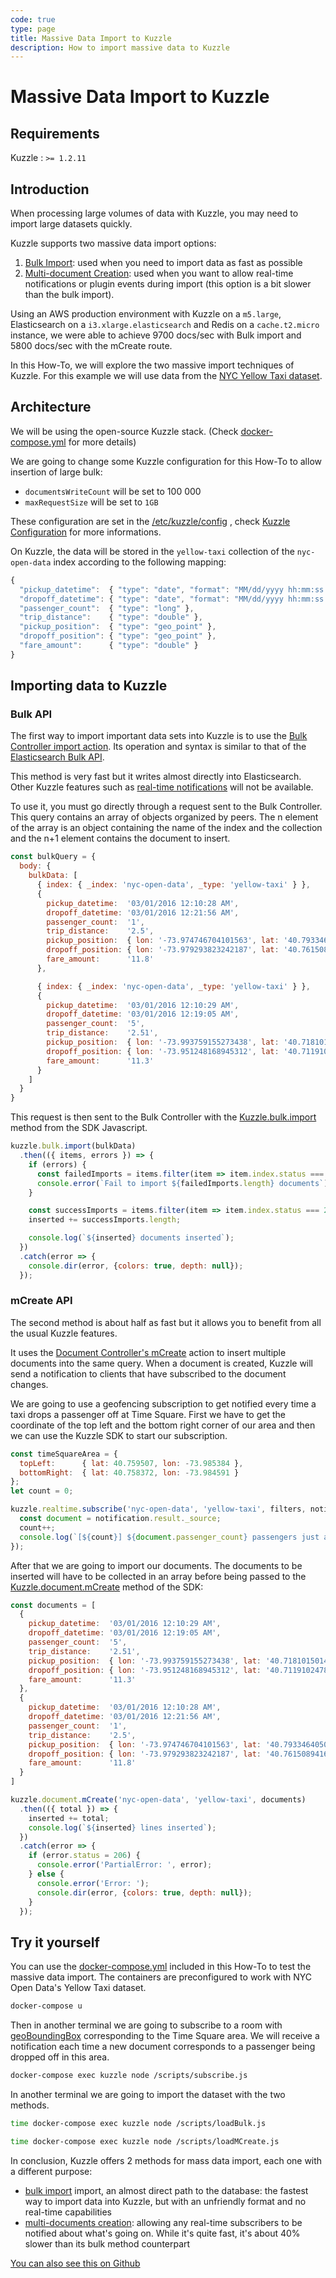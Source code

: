 ```yaml
---
code: true
type: page
title: Massive Data Import to Kuzzle
description: How to import massive data to Kuzzle
---
```


# Massive Data Import to Kuzzle

## Requirements

Kuzzle : `>= 1.2.11`

## Introduction

When processing large volumes of data with Kuzzle, you may need to import large datasets quickly.

Kuzzle supports two massive data import options:
1. [Bulk Import](https://docs.kuzzle.io/api/1/controller-bulk/import/): used when you need to import data as fast as possible
2. [Multi-document Creation](https://docs.kuzzle.io/api/1/controller-document/m-create/): used when you want to allow real-time notifications or plugin events during import (this option is a bit slower than the bulk import).

Using an AWS production environment with Kuzzle on a `m5.large`, Elasticsearch on a `i3.xlarge.elasticsearch` and Redis on a `cache.t2.micro` instance, we were able to achieve 9700 docs/sec with Bulk import and 5800 docs/sec with the mCreate route.

In this How-To, we will explore the two massive import techniques of Kuzzle.
For this example we will use data from the [NYC Yellow Taxi dataset](https://github.com/kuzzleio/kuzzle-how-to/blob/master/README.md#nyc-open-data-yellow-taxi).

## Architecture

We will be using the open-source Kuzzle stack. (Check [docker-compose.yml](docker-compose.yml) for more details)

We are going to change some Kuzzle configuration for this How-To to allow insertion of large bulk:
  - `documentsWriteCount` will be set to 100 000
  - `maxRequestSize` will be set to `1GB`

These configuration are set in the [/etc/kuzzle/config](etc/kuzzle/config) , check [Kuzzle Configuration](https://docs.kuzzle.io/guide/1/essentials/configuration/) for more informations.

On Kuzzle, the data will be stored in the `yellow-taxi` collection of the `nyc-open-data` index according to the following mapping:

```js
{
  "pickup_datetime":  { "type": "date", "format": "MM/dd/yyyy hh:mm:ss a" },
  "dropoff_datetime": { "type": "date", "format": "MM/dd/yyyy hh:mm:ss a" },
  "passenger_count":  { "type": "long" },
  "trip_distance":    { "type": "double" },
  "pickup_position":  { "type": "geo_point" },
  "dropoff_position": { "type": "geo_point" },
  "fare_amount":      { "type": "double" }
}
```

## Importing data to Kuzzle

### Bulk API

The first way to import important data sets into Kuzzle is to use the [Bulk Controller import action](https://docs.kuzzle.io/api/1/controller-bulk/import/).
Its operation and syntax is similar to that of the [Elasticsearch Bulk API](https://www.elastic.co/guide/en/elasticsearch/reference/5.5/docs-bulk.html).

This method is very fast but it writes almost directly into Elasticsearch. Other Kuzzle features such as [real-time notifications](https://docs.kuzzle.io/guide/1/essentials/real-time/) will not be available.

To use it, you must go directly through a request sent to the Bulk Controller.
This query contains an array of objects organized by peers. The n element of the array is an object containing the name of the index and the collection and the n+1 element contains the document to insert.

```js
const bulkQuery = {
  body: {
    bulkData: [
      { index: { _index: 'nyc-open-data', _type: 'yellow-taxi' } },
      {
        pickup_datetime:  '03/01/2016 12:10:28 AM',
        dropoff_datetime: '03/01/2016 12:21:56 AM',
        passenger_count:  '1',
        trip_distance:    '2.5',
        pickup_position:  { lon: '-73.974746704101563', lat: '40.793346405029297' },
        dropoff_position: { lon: '-73.979293823242187', lat: '40.761508941650391' },
        fare_amount:      '11.8'
      },

      { index: { _index: 'nyc-open-data', _type: 'yellow-taxi' } },
      {
        pickup_datetime:  '03/01/2016 12:10:29 AM',
        dropoff_datetime: '03/01/2016 12:19:05 AM',
        passenger_count:  '5',
        trip_distance:    '2.51',
        pickup_position:  { lon: '-73.993759155273438', lat: '40.718101501464844' },
        dropoff_position: { lon: '-73.951248168945312', lat: '40.711910247802734' },
        fare_amount:      '11.3'
      }
    ]
  }
}
```

This request is then sent to the Bulk Controller with the [Kuzzle.bulk.import](/sdk/js/6/controllers/bulk/import) method from the SDK Javascript.

```js
kuzzle.bulk.import(bulkData)
  .then(({ items, errors }) => {
    if (errors) {
      const failedImports = items.filter(item => item.index.status === 206)
      console.error(`Fail to import ${failedImports.length} documents`);
    }

    const successImports = items.filter(item => item.index.status === 201)
    inserted += successImports.length;

    console.log(`${inserted} documents inserted`);
  })
  .catch(error => {
    console.dir(error, {colors: true, depth: null});
  });
```

### mCreate API

The second method is about half as fast but it allows you to benefit from all the usual Kuzzle features.

It uses the [Document Controller's mCreate](https://docs.kuzzle.io/api/1/controller-document/m-create/) action to insert multiple documents into the same query.
When a document is created, Kuzzle will send a notification to clients that have subscribed to the document changes.

We are going to use a geofencing subscription to get notified every time a taxi drops a passenger off at Time Square.
First we have to get the coordinate of the top left and the bottom right corner of our area and then we can use the Kuzzle SDK to start our subscription.

```js
const timeSquareArea = {
  topLeft:      { lat: 40.759507, lon: -73.985384 },
  bottomRight:  { lat: 40.758372, lon: -73.984591 }
};
let count = 0;

kuzzle.realtime.subscribe('nyc-open-data', 'yellow-taxi', filters, notification => {
  const document = notification.result._source;
  count++;
  console.log(`[${count}] ${document.passenger_count} passengers just arrived, and paid ${document.fare_amount}$`);
});
```

After that we are going to import our documents.
The documents to be inserted will have to be collected in an array before being passed to the [Kuzzle.document.mCreate](/sdk/js/6/controllers/document/m-create) method of the SDK:

```js
const documents = [
  {
    pickup_datetime:  '03/01/2016 12:10:29 AM',
    dropoff_datetime: '03/01/2016 12:19:05 AM',
    passenger_count:  '5',
    trip_distance:    '2.51',
    pickup_position:  { lon: '-73.993759155273438', lat: '40.718101501464844' },
    dropoff_position: { lon: '-73.951248168945312', lat: '40.711910247802734' },
    fare_amount:      '11.3'
  },
  {
    pickup_datetime:  '03/01/2016 12:10:28 AM',
    dropoff_datetime: '03/01/2016 12:21:56 AM',
    passenger_count:  '1',
    trip_distance:    '2.5',
    pickup_position:  { lon: '-73.974746704101563', lat: '40.793346405029297' },
    dropoff_position: { lon: '-73.979293823242187', lat: '40.761508941650391' },
    fare_amount:      '11.8'
  }
]

kuzzle.document.mCreate('nyc-open-data', 'yellow-taxi', documents)
  .then(({ total }) => {
    inserted += total;
    console.log(`${inserted} lines inserted`);
  })
  .catch(error => {
    if (error.status = 206) {
      console.error('PartialError: ', error);
    } else {
      console.error('Error: ');
      console.dir(error, {colors: true, depth: null});
    }
  });
```

## Try it yourself

You can use the [docker-compose.yml](docker-compose.yml) included in this How-To to test the massive data import.
The containers are preconfigured to work with NYC Open Data's Yellow Taxi dataset.

```bash
docker-compose u
```

Then in another terminal we are going to subscribe to a room with [geoBoundingBox](/core/1/guides/cookbooks/realtime-api/terms#geoboundingbox) corresponding to the Time Square area. We will receive a notification each time a new document corresponds to a passenger being dropped off in this area.

```bash
docker-compose exec kuzzle node /scripts/subscribe.js
```

In another terminal we are going to import the dataset with the two methods.

```bash
time docker-compose exec kuzzle node /scripts/loadBulk.js

time docker-compose exec kuzzle node /scripts/loadMCreate.js
```

In conclusion, Kuzzle offers 2 methods for mass data import, each one with a different purpose:

* [bulk import](https://docs.kuzzle.io/api/1/controller-bulk/import/) import, an almost direct path to the database: the fastest way to import data into Kuzzle, but with an unfriendly format and no real-time capabilities
* [multi-documents creation](https://docs.kuzzle.io/api/1/controller-document/m-create/): allowing any real-time subscribers to be notified about what's going on. While it's quite fast, it's about 40% slower than its bulk method counterpart

[You can also see this on Github](https://github.com/kuzzleio/kuzzle-how-to/tree/master/massive-data-import)